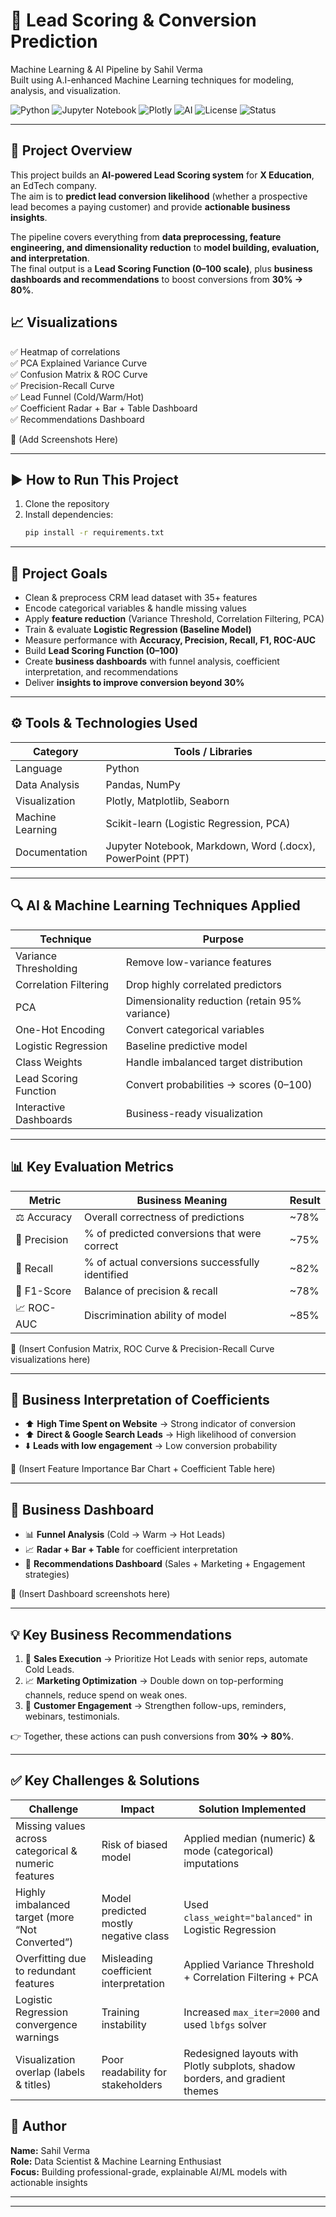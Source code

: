 # 🎯 Lead Scoring & Conversion Prediction
Machine Learning & AI Pipeline by Sahil Verma  
Built using A.I-enhanced Machine Learning techniques for modeling, analysis, and visualization.  

![Python](https://img.shields.io/badge/Python-3.9-blue?logo=python) 
![Jupyter Notebook](https://img.shields.io/badge/Notebook-Jupyter-orange?logo=jupyter) 
![Plotly](https://img.shields.io/badge/Visualization-Plotly-blueviolet?logo=plotly) 
![AI](https://img.shields.io/badge/Powered%20By-A.I-green) 
![License](https://img.shields.io/badge/License-MIT-lightgrey) 
![Status](https://img.shields.io/badge/Status-Completed-brightgreen)

---

## 📘 Project Overview  
This project builds an **AI-powered Lead Scoring system** for **X Education**, an EdTech company.  
The aim is to **predict lead conversion likelihood** (whether a prospective lead becomes a paying customer) and provide **actionable business insights**.  

The pipeline covers everything from **data preprocessing, feature engineering, and dimensionality reduction** to **model building, evaluation, and interpretation**.  
The final output is a **Lead Scoring Function (0–100 scale)**, plus **business dashboards and recommendations** to boost conversions from **30% → 80%**.  

## 📈 Visualizations  
✅ Heatmap of correlations  
✅ PCA Explained Variance Curve  
✅ Confusion Matrix & ROC Curve  
✅ Precision-Recall Curve  
✅ Lead Funnel (Cold/Warm/Hot)  
✅ Coefficient Radar + Bar + Table Dashboard  
✅ Recommendations Dashboard  

📸 (Add Screenshots Here)

---

## ▶️ How to Run This Project  

1. Clone the repository  
2. Install dependencies:  
   ```bash
   pip install -r requirements.txt
   
---

## 🎯 Project Goals  
- Clean & preprocess CRM lead dataset with 35+ features  
- Encode categorical variables & handle missing values  
- Apply **feature reduction** (Variance Threshold, Correlation Filtering, PCA)  
- Train & evaluate **Logistic Regression (Baseline Model)**  
- Measure performance with **Accuracy, Precision, Recall, F1, ROC-AUC**  
- Build **Lead Scoring Function (0–100)**  
- Create **business dashboards** with funnel analysis, coefficient interpretation, and recommendations  
- Deliver **insights to improve conversion beyond 30%**  

---

## ⚙️ Tools & Technologies Used  

| Category            | Tools / Libraries |
|---------------------|-------------------|
| Language            | Python |
| Data Analysis       | Pandas, NumPy |
| Visualization       | Plotly, Matplotlib, Seaborn |
| Machine Learning    | Scikit-learn (Logistic Regression, PCA) |
| Documentation       | Jupyter Notebook, Markdown, Word (.docx), PowerPoint (PPT) |

---

## 🔍 AI & Machine Learning Techniques Applied  

| Technique | Purpose |
|-----------|---------|
| Variance Thresholding | Remove low-variance features |
| Correlation Filtering | Drop highly correlated predictors |
| PCA | Dimensionality reduction (retain 95% variance) |
| One-Hot Encoding | Convert categorical variables |
| Logistic Regression | Baseline predictive model |
| Class Weights | Handle imbalanced target distribution |
| Lead Scoring Function | Convert probabilities → scores (0–100) |
| Interactive Dashboards | Business-ready visualization |

---

## 📊 Key Evaluation Metrics  

| Metric        | Business Meaning                                | Result |
|---------------|------------------------------------------------|--------|
| ⚖️ Accuracy   | Overall correctness of predictions             | ~78%   |
| 🎯 Precision  | % of predicted conversions that were correct   | ~75%   |
| 📢 Recall     | % of actual conversions successfully identified| ~82%   |
| 🔄 F1-Score   | Balance of precision & recall                  | ~78%   |
| 📈 ROC-AUC    | Discrimination ability of model                | ~85%   |

📍 (Insert Confusion Matrix, ROC Curve & Precision-Recall Curve visualizations here)

---

## 🔑 Business Interpretation of Coefficients  
- ⬆️ **High Time Spent on Website** → Strong indicator of conversion  
- ⬆️ **Direct & Google Search Leads** → High likelihood of conversion  
- ⬇️ **Leads with low engagement** → Low conversion probability  

📍 (Insert Feature Importance Bar Chart + Coefficient Table here)

---

## 🎨 Business Dashboard  

- 📊 **Funnel Analysis** (Cold → Warm → Hot Leads)  
- 📈 **Radar + Bar + Table** for coefficient interpretation  
- 📌 **Recommendations Dashboard** (Sales + Marketing + Engagement strategies)  

📍 (Insert Dashboard screenshots here)

---

## 💡 Key Business Recommendations  

1. 🎯 **Sales Execution** → Prioritize Hot Leads with senior reps, automate Cold Leads.  
2. 📈 **Marketing Optimization** → Double down on top-performing channels, reduce spend on weak ones.  
3. 🤝 **Customer Engagement** → Strengthen follow-ups, reminders, webinars, testimonials.  

👉 Together, these actions can push conversions from **30% → 80%**.  

---

## ✅ Key Challenges & Solutions  

| Challenge | Impact | Solution Implemented |
|-----------|--------|-----------------------|
| Missing values across categorical & numeric features | Risk of biased model | Applied median (numeric) & mode (categorical) imputations |
| Highly imbalanced target (more “Not Converted”) | Model predicted mostly negative class | Used `class_weight="balanced"` in Logistic Regression |
| Overfitting due to redundant features | Misleading coefficient interpretation | Applied Variance Threshold + Correlation Filtering + PCA |
| Logistic Regression convergence warnings | Training instability | Increased `max_iter=2000` and used `lbfgs` solver |
| Visualization overlap (labels & titles) | Poor readability for stakeholders | Redesigned layouts with Plotly subplots, shadow borders, and gradient themes |

## 🙋 Author  
**Name:** Sahil Verma  
**Role:** Data Scientist & Machine Learning Enthusiast  
**Focus:** Building professional-grade, explainable AI/ML models with actionable insights  

---

---

